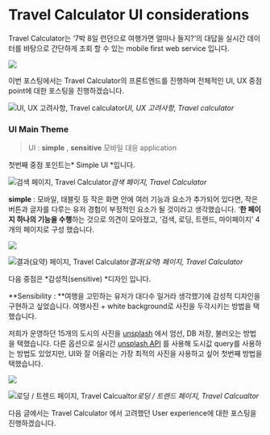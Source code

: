 
# Travel Calculator UI considerations

Travel Calculator는 ‘7박 8일 런던으로 여행가면 얼마나 들지?’의 대답을 실시간 데이터를 바탕으로 간단하게 조회 할 수 있는 mobile first web service 입니다.

![](https://cdn-images-1.medium.com/max/2160/1*kp22YgJvVftN-EpRXfhU1A.gif)

이번 포스팅에서는 Travel Calculator의 프론트엔드를 진행하며 전체적인 UI, UX 중점 point에 대한 포스팅을 진행하겠습니다.

![UI, UX 고려사항, Travel calculator](https://cdn-images-1.medium.com/max/5228/1*XE3TnRoFTCXAP8waFDc-Pw.png)*UI, UX 고려사항, Travel calculator*

### UI Main Theme
> UI : **simple** , **sensitive** 모바일 대응 application

첫번째 중점 포인트는* Simple UI *입니다.

![검색 페이지, Travel Calculator](https://cdn-images-1.medium.com/max/2000/1*YvF8MZnt-9-bZ6Di5Gyc5g.png)*검색 페이지, Travel Calculator*

**simple** : 모바일, 태블릿 등 작은 화면 안에 여러 기능과 요소가 추가되어 있다면, 작은 버튼과 글자를 다루는 유저 경험이 부정적인 요소가 될 것이라고 생각했습니다. ‘**한 페이지 하나의 기능을 수행**하는 것으로 의견이 모아졌고, ‘검색, 로딩, 트렌드, 마이페이지’ 4개의 페이지로 구성 했습니다.

![](https://cdn-images-1.medium.com/max/2000/1*6-ojoR37JVpoq7rGwo4PLw.png)

![결과(요약) 페이지, Travel Calculator](https://cdn-images-1.medium.com/max/2000/1*rrf7FRUi_1Nm2pJg_NBlIg.png)*결과(요약) 페이지, Travel Calculator*

다음 중점은 *감성적(sensitive) *디자인 입니다.

**Sensibility : **여행을 고민하는 유저가 대다수 일거라 생각했기에 감성적 디자인을 구현하고 싶었습니다. 여행사진 + white background로 사진을 두각시키는 방법을 택했습니다.

저희가 운영하던 15개의 도시의 사진을 [unsplash](https://unsplash.com/) 에서 엄선, DB 저장, 불러오는 방법을 택했습니다. 다른 옵션으로 실시간 [unsplash API](https://unsplash.com/developers) 를 사용해 도시값 query를 사용하는 방법도 있었지만, UI와 잘 어울리는 가장 최적의 사진을 사용하고 싶어 첫번째 방법을 택했습니다.

![](https://cdn-images-1.medium.com/max/2000/1*SpDMiS4o2KTFZCqNTvXuhw.png)

![로딩 / 트렌드 페이지, Travel Calcualtor](https://cdn-images-1.medium.com/max/2744/1*MoZHilBe0MwjmCa_boni1w.png)*로딩 / 트렌드 페이지, Travel Calcualtor*

다음 글에서는 Travel Calculator 에서 고려했던 User experience에 대한 포스팅을 진행하겠습니다.
